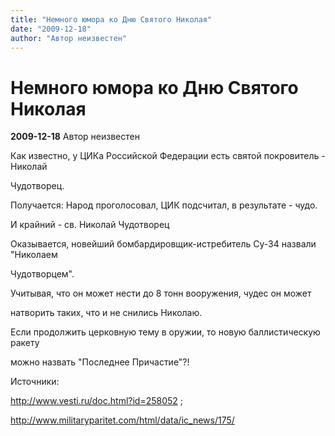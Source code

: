 ```yaml
---
title: "Немного юмора ко Дню Святого Николая"
date: "2009-12-18"
author: "Автор неизвестен"
---
```


# Немного юмора ко Дню Святого Николая

**2009-12-18** Автор неизвестен

Как известно, у ЦИКа Российской Федерации есть святой покровитель - Николай

Чудотворец.

Получается: Народ проголосовал, ЦИК подсчитал, в результате - чудо.

И крайний - св. Николай Чудотворец

Оказывается, новейший бомбардировщик-истребитель Су-34 назвали "Николаем

Чудотворцем".

Учитывая, что он может нести до 8 тонн вооружения, чудес он может

натворить таких, что и не снились Николаю.

Если продолжить церковную тему в оружии, то новую баллистическую ракету

можно назвать "Последнее Причастие"?!

Источники:

http://www.vesti.ru/doc.html?id=258052 ;

http://www.militaryparitet.com/html/data/ic_news/175/